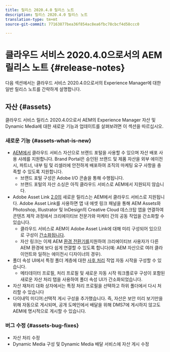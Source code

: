 ```yaml
---
title: 릴리스 2020.4.0 릴리스 노트
description: 릴리스 2020.4.0 릴리스 노트
translation-type: tm+mt
source-git-commit: 77163877bea36f854ac8ea6fbc78cbcf4d58ccc0

---
```



# 클라우드 서비스 2020.4.0으로서의 AEM 릴리스 노트 {#release-notes}

다음 섹션에서는 클라우드 서비스 2020.4.0으로서의 Experience Manager에 대한 일반 릴리스 노트를 간략하게 설명합니다.

## 자산 {#assets}

클라우드 서비스 릴리스 2020.4.0으로서 AEM의 Experience Manager 자산 및 Dynamic Media에 대한 새로운 기능과 업데이트를 살펴보려면 이 섹션을 따르십시오.

### 새로운 기능 {#assets-what-is-new}

* [AEM에서](https://docs.adobe.com/content/help/en/experience-manager-brand-portal/using/home.html) 클라우드 서비스 자산으로 브랜드 포털을 사용할 수 있으며 자산 배포 사용 사례를 지원합니다. Brand Portal은 승인된 브랜드 및 제품 자산을 외부 에이전시, 파트너, 내부 팀 및 리셀러에 안전하게 배포하여 조직의 마케팅 요구 사항을 충족할 수 있도록 지원합니다.
   * 브랜드 포털 구성은 Adobe I/O 콘솔을 통해 수행됩니다.
   * 브랜드 포털의 자산 소싱은 아직 클라우드 서비스로 AEM에서 지원되지 않습니다.
* Adobe Asset Link [2.0의](https://helpx.adobe.com/kr/enterprise/using/adobe-asset-link.html) 새로운 릴리스는 AEM에서 클라우드 서비스로 지원됩니다. Adobe Asset Link를 사용하면 앱 내 에셋 링크 패널을 통해 AEM Assets와 Photoshop, Illustrator 및 InDesign의 Creative Cloud 데스크탑 앱을 연결하여 콘텐츠 제작 과정에서 크리에이티브 전문가와 마케터 간의 공동 작업을 간소화할 수 있습니다.
   * 클라우드 서비스로 AEM이 Adobe Asset Link에 대해 미리 구성되어 있으므로 구성이 [간소화됩니다](https://helpx.adobe.com/enterprise/using/configure-aem-assets-for-asset-link.html).
   * 자산 링크는 이제 AEM [환경 전환기를](https://helpx.adobe.com/enterprise/using/manage-assets-using-adobe-asset-link.html#UseAdobeAssetLink)지원하여 크리에이티브 사용자가 다른 AEM 환경에 보다 쉽게 연결할 수 있도록 합니다(예: AEM 자산으로 여러 클라이언트와 일하는 에이전시 디자이너의 경우).
* 폴더 속성 UI에서 특정 폴더 계층에 대한 [사후 처리](/help/assets/asset-microservices-configure-and-use.md#post-processing-workflows) 작업 자동 시작을 구성할 수 있습니다.
   * 메타데이터 프로필, 처리 프로필 및 새로운 자동 시작 워크플로우 구성이 포함된 새로운 자산 처리 탭을 사용하여 폴더 속성 UI가 간소화되었습니다.
* 자산 재처리 대화 상자에서는 특정 처리 프로필을 선택하고 하위 폴더에서 다시 처리할 수 있습니다
* 다이내믹 미디어:선택적 게시 구성을 추가했습니다. 즉, 자산은 보안 미리 보기만을 위해 자동으로 게시되며, 공개 도메인에서 배달을 위해 DMS7에 게시하지 않고도 AEM에 명시적으로 게시할 수 있습니다.

### 버그 수정  {#assets-bug-fixes}

* 자산 처리 수정
* Dynamic Media 구성 및 Dynamic Media 배달 서비스에 자산 게시 수정
